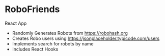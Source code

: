 # RoboFriends
React App

* Randomly Generates Robots from https://robohash.org
* Creates Robo users using https://jsonplaceholder.typicode.com/users
* Implements search for robots by name
* Includes React Hooks
